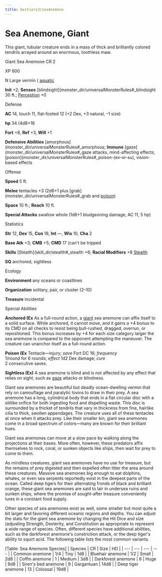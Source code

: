 ```yaml
---
title: bestiary3/seaAnemone
---
```

# Sea Anemone, Giant

This giant, tubular creature ends in a mass of thick and brilliantly colored tendrils arrayed around an enormous, toothless maw.

Giant Sea Anemone CR 2

XP 600

N Large vermin ( [aquatic](monster_dir/creatureTypes#_aquatic-subtype)

**Init** +2; **Senses** [blindsight](monster_dir/universalMonsterRules#_blindsight 30 ft.; [Perception](skill_dir/perception#_perception) +0

Defense

**AC** 14, touch 11, flat-footed 12 (+2 Dex, +3 natural, –1 size)

**hp** 34 (4d8+16

**Fort** +8, **Ref** +3, **Will** +1

**Defensive Abilities** [amorphous](monster_dir/universalMonsterRules#_amorphous; **Immune** [gaze](monster_dir/universalMonsterRules#_gaze attacks, mind-affecting effects, [poison](monster_dir/universalMonsterRules#_poison-(ex-or-su), vision-based effects

Offense

**Speed** 5 ft.

**Melee** tentacles +3 (2d6+1 plus [grab](monster_dir/universalMonsterRules#_grab and [poison](monster_dir/universalMonsterRules#_poison-(ex-or-su)))

**Space** 10 ft.; **Reach** 10 ft.

**Special Attacks** swallow whole (1d6+1 bludgeoning damage, AC 11, 5 hp)

Statistics

**Str** 12, **Dex** 15, **Con** 18, **Int** —, **Wis** 10, **Cha** 2

**Base Atk** +3; **CMB** +5; **CMD** 17 (can't be tripped

**Skills** [Stealth](skill_dir/stealth#_stealth +6; **Racial Modifiers** +8 [Stealth](skill_dir/stealth#_stealth)

**SQ** anchored, sightless

Ecology

**Environment** any oceans or coastlines

**Organization** solitary, pair, or cluster (2–10)

**Treasure** incidental

Special Abilities

**Anchored (Ex** As a full-round action, a [giant](monster_dir/creatureTypes#_giant-subtype) sea anemone can affix itself to a solid surface. While anchored, it cannot move, and it gains a +4 bonus to its CMD on all checks to resist being bull-rushed, dragged, overrun, or repositioned. This bonus increases by +4 for each size category larger the sea anemone is compared to the opponent attempting the maneuver. The creature can unanchor itself as a full-round action.

**Poison (Ex** Tentacle­—injury; _save_ Fort DC 16; _frequency_   
1/round for 6 rounds; _effect_ 1d2 Dex damage; _cure_   
2 consecutive saves.

**Sightless (Ex)** A sea anemone is blind and is not affected by any effect that relies on sight, such as [gaze](monster_dir/universalMonsterRules#_gaze) attacks or blindness.

Giant sea anemones are beautiful but deadly ocean-dwelling vermin that rely on camouflage and paralytic toxins to draw in their prey. A sea anemone has a long, cylindrical body that ends in a flat circular disc with a slitlike orifice for both ingesting food and dispelling waste. This disc is surrounded by a thicket of tendrils that vary in thickness from fine, hairlike cilia to thick, swollen appendages. The creature uses all of these tentacles at once when it attacks prey. Like their smaller kin, giant sea anemones come in a broad spectrum of colors—many are known for their brilliant hues.

Giant sea anemones can move at a slow pace by walking along the projections at their bases. More often, however, these predators affix themselves to rock, coral, or sunken objects like ships, then wait for prey to come to them.

As mindless creatures, giant sea anemones have no use for treasure, but the remains of prey digested and then expelled often litter the area around these creatures. Massive sea anemones big enough to eat dolphins, whales, or even sea serpents reportedly exist in the deepest parts of the ocean. Called deep tigers for their alternating fronds of black and brilliant orange, these giant sea anemones are said to lair in undersea ruins and sunken ships, where the promise of sought-after treasure conveniently lures in a constant food supply.

Other species of sea anemones exist as well, some smaller but most quite a bit larger and favoring different oceanic regions and depths. You can adjust the stats for the giant sea anemone by changing the Hit Dice and size (adjusting Strength, Dexterity, and Constitution as appropriate to represent a wide range of species. Often, different species have additional abilities, such as the darkforest anemone's constriction attack, or the deep tiger's ability to squirt acid. The following table lists the most common variants.

[Table: Sea Anemone Species]
| Species | CR | Size | HD |
| --- | --- | --- | --- |
| Common anemone | 1/4 | Tiny | 1d8 |
| Bluehair anemone | 1/2 | Small | 2d8 |
| Coffin anemone | 1 | Medium | 3d8 |
| Darkforest anemone | 6 | Huge | 9d8 |
| Siren's bed anemone | 9 | Gargantuan | 14d8 |
| Deep tiger anemone | 13 | Colossal | 19d8 |

